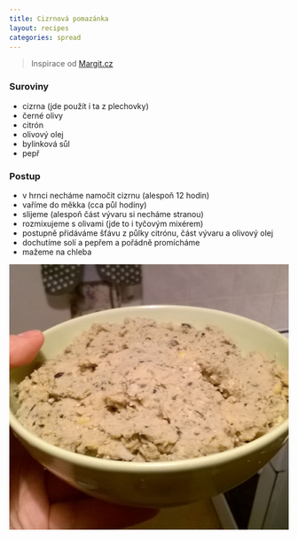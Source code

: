 ```yaml
---
title: Cizrnová pomazánka
layout: recipes
categories: spread
---
```


> Inspirace od [Margit.cz](http://www.margit.cz/co-na-snidane-a-svaciny/)

### Suroviny
- cizrna (jde použít i ta z plechovky)
- černé olivy
- citrón
- olivový olej
- bylinková sůl
- pepř

### Postup
- v hrnci necháme namočit cizrnu (alespoň 12 hodin)
- vaříme do měkka (cca půl hodiny)
- slijeme (alespoň část vývaru si necháme stranou)
- rozmixujeme s olivami (jde to i tyčovým mixérem)
- postupně přidáváme šťávu z půlky citrónu, část vývaru a olivový olej
- dochutíme solí a pepřem a pořádně promícháme
- mažeme na chleba

![Pomazánka](/fotky/cizrnova-pomazanka-1.jpg)
